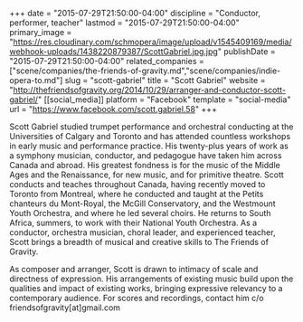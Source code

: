 +++
date = "2015-07-29T21:50:00-04:00"
discipline = "Conductor, performer, teacher"
lastmod = "2015-07-29T21:50:00-04:00"
primary_image = "https://res.cloudinary.com/schmopera/image/upload/v1545409169/media/webhook-uploads/1438220879387/ScottGabriel.jpg.jpg"
publishDate = "2015-07-29T21:50:00-04:00"
related_companies = ["scene/companies/the-friends-of-gravity.md","scene/companies/indie-opera-to.md"]
slug = "scott-gabriel"
title = "Scott Gabriel"
website = "http://thefriendsofgravity.org/2014/10/29/arranger-and-conductor-scott-gabriel/"
[[social_media]]
platform = "Facebook"
template = "social-media"
url = "https://www.facebook.com/scott.gabriel.58"
+++

Scott Gabriel studied trumpet performance and orchestral conducting at the Universities of Calgary and Toronto and has attended countless workshops in early music and performance practice. His twenty-plus years of work as a symphony musician, conductor, and pedagogue have taken him across Canada and abroad. His greatest fondness is for the music of the Middle Ages and the Renaissance, for new music, and for primitive theatre. Scott conducts and teaches throughout Canada, having recently moved to Toronto from Montreal, where he conducted and taught at the Petits chanteurs du Mont-Royal, the McGill Conservatory, and the Westmount Youth Orchestra, and where he led several choirs. He returns to South Africa, summers, to work with their National Youth Orchestra. As a conductor, orchestra musician, choral leader, and experienced teacher, Scott brings a breadth of musical and creative skills to The Friends of Gravity.

As composer and arranger, Scott is drawn to intimacy of scale and directness of expression. His arrangements of existing music build upon the qualities and impact of existing works, bringing expressive relevancy to a contemporary audience. For scores and recordings, contact him c/o friendsofgravity[at]gmail.com
